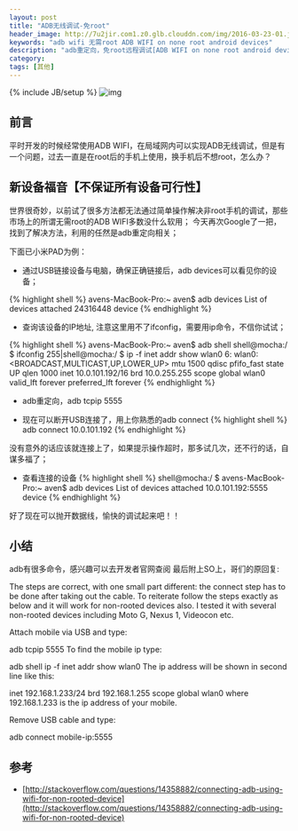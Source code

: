 ```yaml
---
layout: post
title: "ADB无线调试-免root"
header_image: http://7u2jir.com1.z0.glb.clouddn.com/img/2016-03-23-01.jpg
keywords: "adb wifi 无需root ADB WIFI on none root android devices"
description: "adb重定向，免root远程调试[ADB WIFI on none root android devices]"
category: 
tags: [其他]
---
```

{% include JB/setup %}
![img](http://7u2jir.com1.z0.glb.clouddn.com/img/2016-03-23-01.jpg)

## 前言
平时开发的时候经常使用ADB WIFI，在局域网内可以实现ADB无线调试，但是有一个问题，过去一直是在root后的手机上使用，换手机后不想root，怎么办？

## 新设备福音【不保证所有设备可行性】
世界很奇妙，以前试了很多方法都无法通过简单操作解决非root手机的调试，那些市场上的所谓无需root的ADB WIFI多数没什么软用；
今天再次Google了一把，找到了解决方法，利用的任然是adb重定向相关；

下面已小米PAD为例：

* 通过USB链接设备与电脑，确保正确链接后，adb devices可以看见你的设备；

{% highlight shell %}
avens-MacBook-Pro:~ aven$ adb devices
List of devices attached
24316448	device
{% endhighlight %}

* 查询该设备的IP地址, 注意这里用不了ifconfig，需要用ip命令，不信你试试；

{% highlight shell %}
avens-MacBook-Pro:~ aven$ adb shell
shell@mocha:/ $ ifconfig
255|shell@mocha:/ $ ip -f inet addr show wlan0
6: wlan0: <BROADCAST,MULTICAST,UP,LOWER_UP> mtu 1500 qdisc pfifo_fast state UP qlen 1000
    inet 10.0.101.192/16 brd 10.0.255.255 scope global wlan0
       valid_lft forever preferred_lft forever
{% endhighlight %}

* adb重定向，adb tcpip 5555

* 现在可以断开USB连接了，用上你熟悉的adb connect
{% highlight shell %}
adb connect 10.0.101.192
{% endhighlight %}

没有意外的话应该就连接上了，如果提示操作超时，那多试几次，还不行的话，自谋多福了；

* 查看连接的设备
{% highlight shell %}
shell@mocha:/ $ avens-MacBook-Pro:~ aven$ adb devices
List of devices attached
10.0.101.192:5555	device
{% endhighlight %}

好了现在可以抛开数据线，愉快的调试起来吧！！

## 小结
adb有很多命令，感兴趣可以去开发者官网查阅
最后附上SO上，哥们的原回复:

The steps are correct, with one small part different: the connect step has to be done after taking out the cable. To reiterate follow the steps exactly as below and it will work for non-rooted devices also. I tested it with several non-rooted devices including Moto G, Nexus 1, Videocon etc.

Attach mobile via USB and type:

adb tcpip 5555
To find the mobile ip type:

adb shell ip -f inet addr show wlan0
The ip address will be shown in second line like this:

inet 192.168.1.233/24 brd 192.168.1.255 scope global wlan0
where 192.168.1.233 is the ip address of your mobile.

Remove USB cable and type:

adb connect mobile-ip:5555


## 参考
* [http://stackoverflow.com/questions/14358882/connecting-adb-using-wifi-for-non-rooted-device](http://stackoverflow.com/questions/14358882/connecting-adb-using-wifi-for-non-rooted-device)




